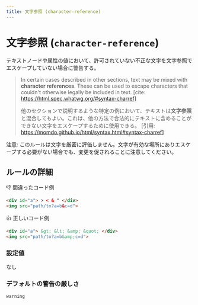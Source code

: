```yaml
---
title: 文字参照 (character-reference)
---
```


# 文字参照 (`character-reference`)

テキストノードや属性の値において、許可されていない不正な文字を文字参照でエスケープしていない場合に警告する。

> In certain cases described in other sections, text may be mixed with **character references**. These can be used to escape characters that couldn't otherwise legally be included in text.
> [cite: https://html.spec.whatwg.org/#syntax-charref]
>
> 他のセクションで説明するような特定の例において、テキストは**文字参照**と混合してもよい。これは、他の方法で合法的にテキストに含めることができない文字をエスケープするために使用できる。
> [引用: https://momdo.github.io/html/syntax.html#syntax-charref]

注意: このルールは文字を厳密に評価しません。文字が有効な場所にありエスケープする必要がない場合でも、変更を促されることに注意してください。

## ルールの詳細

👎 間違ったコード例

<!-- prettier-ignore-start -->
```html
<div id="a"> > < & " </div>
<img src="path/to?a=b&c=d">
```
<!-- prettier-ignore-end -->

👍 正しいコード例

<!-- prettier-ignore-start -->
```html
<div id="a"> &gt; &lt; &amp; &quot; </div>
<img src="path/to?a=b&amp;c=d">
```
<!-- prettier-ignore-end -->

### 設定値

なし

### デフォルトの警告の厳しさ

`warning`
